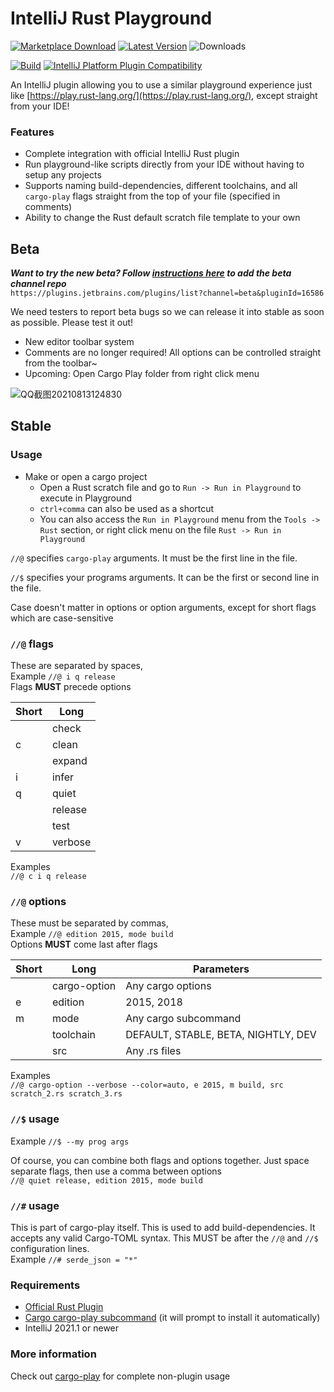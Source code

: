 # IntelliJ Rust Playground

[![Marketplace Download](https://img.shields.io/badge/Marketplace-Download-orange?style=plastic)](https://plugins.jetbrains.com/plugin/16586-rust-playground) [![Latest Version](https://img.shields.io/jetbrains/plugin/v/16586?style=plastic&label=Latest%20Version)](https://plugins.jetbrains.com/plugin/16586-rust-playground/versions) ![Downloads](https://img.shields.io/jetbrains/plugin/d/16586?label=Downloads&style=plastic&color=blue)

[![Build](https://github.com/cherryleafroad/IntelliJ-Rust-Playground/actions/workflows/build.yml/badge.svg?event=push)](https://github.com/cherryleafroad/IntelliJ-Rust-Playground/actions/workflows/build.yml) [![IntelliJ Platform Plugin Compatibility](https://github.com/cherryleafroad/IntelliJ-Rust-Playground/actions/workflows/compatibility.yml/badge.svg?event=push)](https://github.com/cherryleafroad/IntelliJ-Rust-Playground/actions/workflows/compatibility.yml)

An IntelliJ plugin allowing you to use a similar playground experience just like [https://play.rust-lang.org/](https://play.rust-lang.org/), except straight from your IDE!

### Features
- Complete integration with official IntelliJ Rust plugin
- Run playground-like scripts directly from your IDE without having to setup any projects
- Supports naming build-dependencies, different toolchains, and all `cargo-play` flags straight from the top of your file (specified in comments)
- Ability to change the Rust default scratch file template to your own

## Beta
_**Want to try the new beta? Follow [instructions here](https://www.jetbrains.com/help/idea/managing-plugins.html#repos) to add the beta channel repo**_  
`https://plugins.jetbrains.com/plugins/list?channel=beta&pluginId=16586`

We need testers to report beta bugs so we can release it into stable as soon as possible. Please test it out!

- New editor toolbar system
- Comments are no longer required! All options can be controlled straight from the toolbar~
- Upcoming: Open Cargo Play folder from right click menu

![QQ截图20210813124830](https://user-images.githubusercontent.com/13651622/129411302-c91c205a-e3ef-4c09-a021-fff94c7b1733.png)

## Stable

### Usage
- Make or open a cargo project
  - Open a Rust scratch file and go to `Run -> Run in Playground` to execute in Playground
  - `ctrl+comma` can also be used as a shortcut
  - You can also access the `Run in Playground` menu from the `Tools -> Rust` section, or right click menu on the file `Rust -> Run in Playground`
  

`//@` specifies `cargo-play` arguments. It must be the first line in the file.

`//$` specifies your programs arguments. It can be the first or second line in the file.

Case doesn't matter in options or option arguments, except for short flags which are case-sensitive

### `//@` flags
These are separated by spaces,  
Example `//@ i q release`  
Flags **MUST** precede options

| Short | Long    |
| ------| --------|
|       | check   |
| c     | clean   |
|       | expand  |
| i     | infer   |
| q     | quiet   |
|       | release |
|       | test    |
| v     | verbose |

Examples  
`//@ c i q release`

### `//@` options
These must be separated by commas,  
Example `//@ edition 2015, mode build`  
Options **MUST** come last after flags

| Short | Long         | Parameters                          |
| ----- | ------------ | --------------------                |
|       | cargo-option | Any cargo options                   |
| e     | edition      | 2015, 2018                          |
| m     | mode         | Any cargo subcommand                |
|       | toolchain    | DEFAULT, STABLE, BETA, NIGHTLY, DEV |
|       | src          | Any .rs files                       |


Examples  
`//@ cargo-option --verbose --color=auto, e 2015, m build, src scratch_2.rs scratch_3.rs`

### `//$` usage
Example `//$ --my prog args`

Of course, you can combine both flags and options together. Just space separate flags, then use a comma between options  
`//@ quiet release, edition 2015, mode build`

### `//#` usage
This is part of cargo-play itself. This is used to add build-dependencies. It accepts any valid Cargo-TOML syntax. This MUST be after the `//@` and `//$` configuration lines.  
Example `//# serde_json = "*"`

### Requirements
- [Official Rust Plugin](https://plugins.jetbrains.com/plugin/8182-rust)
- [Cargo cargo-play subcommand](https://github.com/fanzeyi/cargo-play) (it will prompt to install it automatically)
- IntelliJ 2021.1 or newer

### More information
Check out [cargo-play](https://github.com/fanzeyi/cargo-play) for complete non-plugin usage
